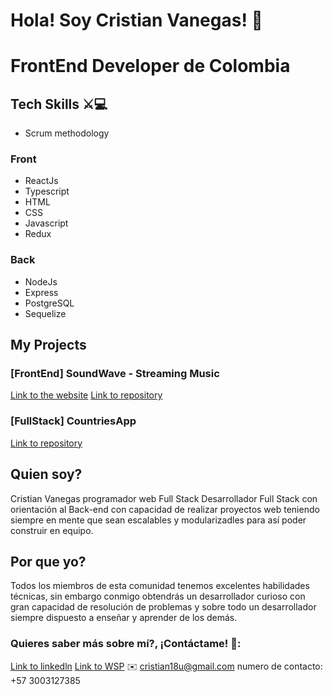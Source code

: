 # Hola! Soy Cristian Vanegas! 👋
 # FrontEnd Developer de Colombia
 
 ## Tech Skills ⚔💻
 - Scrum methodology
 ### Front
 - ReactJs
 - Typescript
 - HTML
 - CSS
 - Javascript
 - Redux
 
 ### Back
 - NodeJs
 - Express
 - PostgreSQL
 - Sequelize
 
 ## My Projects
 ### [FrontEnd] SoundWave - Streaming Music
[Link to the website](https://soundwave-swart.vercel.app/)
[Link to repository](https://github.com/SoundWavePF)
 
 ### [FullStack] CountriesApp
[Link to repository](https://github.com/cristian18u/PI-Countries)

## Quien soy?
Cristian Vanegas programador web Full Stack 
Desarrollador Full Stack con orientación al Back-end con capacidad de realizar proyectos web teniendo siempre en mente que sean escalables y modularizadles para así poder construir en equipo.

## Por que yo?
Todos los miembros de esta comunidad tenemos excelentes habilidades técnicas, sin embargo conmigo obtendrás un desarrollador curioso con gran capacidad de resolución de problemas y sobre todo un desarrollador siempre dispuesto a enseñar y aprender de los demás.


### Quieres saber más sobre mí?, ¡Contáctame! 💬:

[Link to linkedln](https://www.linkedin.com/in/cristian-vanegas/)
[Link to WSP](https://walink.co/ac70da)
✉️ cristian18u@gmail.com
numero de contacto: +57 3003127385 

<!--
**cristian18u/cristian18u** is a ✨ _special_ ✨ repository because its `README.md` (this file) appears on your GitHub profile.

Here are some ideas to get you started:

- 🔭 I’m currently working on ...
- 🌱 I’m currently learning ...
- 👯 I’m looking to collaborate on ...
- 🤔 I’m looking for help with ...
- 💬 Ask me about ...
- 📫 How to reach me: ...
- 😄 Pronouns: ...
- ⚡ Fun fact: ...
-->
